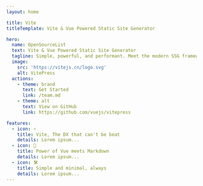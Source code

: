 ```yaml
---
layout: home

title: Vite
titleTemplate: Vite & Vue Powered Static Site Generator

hero:
  name: OpenSourceList
  text: Vite & Vue Powered Static Site Generator
  tagline: Simple, powerful, and performant. Meet the modern SSG framework you've always wanted.
  image:
    src: 'https://vitejs.cn/logo.svg'
    alt: VitePress
  actions:
    - theme: brand
      text: Get Started
      link: /team.md
    - theme: alt
      text: View on GitHub
      link: https://github.com/vuejs/vitepress

features:
  - icon: ⚡️
    title: Vite, The DX that can't be beat
    details: Lorem ipsum...
  - icon: 🖖
    title: Power of Vue meets Markdown
    details: Lorem ipsum...
  - icon: 🛠️
    title: Simple and minimal, always
    details: Lorem ipsum...
---
```

